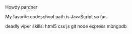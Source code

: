 Howdy pardner

My favorite codeschool path is JavaScript so far.

deadly viper skills:
html5
css
js
git
node
express
mongodb
